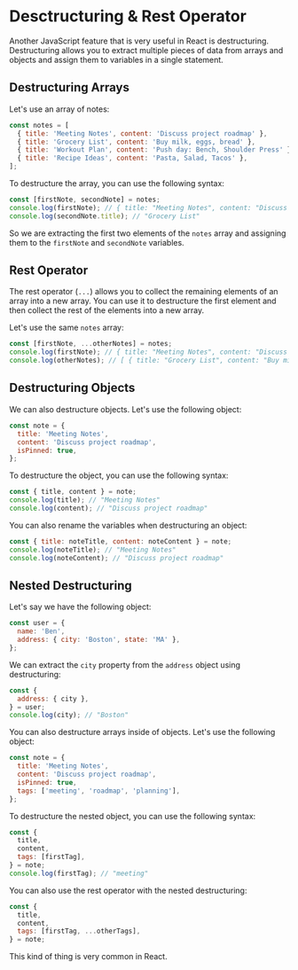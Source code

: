 # Desctructuring & Rest Operator

Another JavaScript feature that is very useful in React is destructuring. Destructuring allows you to extract multiple pieces of data from arrays and objects and assign them to variables in a single statement.

## Destructuring Arrays

Let's use an array of notes:

```javascript
const notes = [
  { title: 'Meeting Notes', content: 'Discuss project roadmap' },
  { title: 'Grocery List', content: 'Buy milk, eggs, bread' },
  { title: 'Workout Plan', content: 'Push day: Bench, Shoulder Press' },
  { title: 'Recipe Ideas', content: 'Pasta, Salad, Tacos' },
];
```

To destructure the array, you can use the following syntax:

```javascript
const [firstNote, secondNote] = notes;
console.log(firstNote); // { title: "Meeting Notes", content: "Discuss project roadmap" }
console.log(secondNote.title); // "Grocery List"
```

So we are extracting the first two elements of the `notes` array and assigning them to the `firstNote` and `secondNote` variables.

## Rest Operator

The rest operator (`...`) allows you to collect the remaining elements of an array into a new array. You can use it to destructure the first element and then collect the rest of the elements into a new array.

Let's use the same `notes` array:

```javascript
const [firstNote, ...otherNotes] = notes;
console.log(firstNote); // { title: "Meeting Notes", content: "Discuss project roadmap" }
console.log(otherNotes); // [ { title: "Grocery List", content: "Buy milk, eggs, bread" }, { title: "Workout Plan", content: "Push day: Bench, Shoulder Press" }, { title: "Recipe Ideas", content: "Pasta, Salad, Tacos" } ]
```

## Destructuring Objects

We can also destructure objects. Let's use the following object:

```javascript
const note = {
  title: 'Meeting Notes',
  content: 'Discuss project roadmap',
  isPinned: true,
};
```

To destructure the object, you can use the following syntax:

```javascript
const { title, content } = note;
console.log(title); // "Meeting Notes"
console.log(content); // "Discuss project roadmap"
```

You can also rename the variables when destructuring an object:

```javascript
const { title: noteTitle, content: noteContent } = note;
console.log(noteTitle); // "Meeting Notes"
console.log(noteContent); // "Discuss project roadmap"
```

## Nested Destructuring

Let's say we have the following object:

```javascript
const user = {
  name: 'Ben',
  address: { city: 'Boston', state: 'MA' },
};
```

We can extract the `city` property from the `address` object using destructuring:

```javascript
const {
  address: { city },
} = user;
console.log(city); // "Boston"
```

You can also destructure arrays inside of objects. Let's use the following object:

```javascript
const note = {
  title: 'Meeting Notes',
  content: 'Discuss project roadmap',
  isPinned: true,
  tags: ['meeting', 'roadmap', 'planning'],
};
```

To destructure the nested object, you can use the following syntax:

```javascript
const {
  title,
  content,
  tags: [firstTag],
} = note;
console.log(firstTag); // "meeting"
```

You can also use the rest operator with the nested destructuring:

```javascript
const {
  title,
  content,
  tags: [firstTag, ...otherTags],
} = note;
```

This kind of thing is very common in React.
